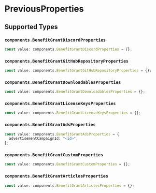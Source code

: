 # PreviousProperties


## Supported Types

### `components.BenefitGrantDiscordProperties`

```typescript
const value: components.BenefitGrantDiscordProperties = {};
```

### `components.BenefitGrantGitHubRepositoryProperties`

```typescript
const value: components.BenefitGrantGitHubRepositoryProperties = {};
```

### `components.BenefitGrantDownloadablesProperties`

```typescript
const value: components.BenefitGrantDownloadablesProperties = {};
```

### `components.BenefitGrantLicenseKeysProperties`

```typescript
const value: components.BenefitGrantLicenseKeysProperties = {};
```

### `components.BenefitGrantAdsProperties`

```typescript
const value: components.BenefitGrantAdsProperties = {
  advertisementCampaignId: "<id>",
};
```

### `components.BenefitGrantCustomProperties`

```typescript
const value: components.BenefitGrantCustomProperties = {};
```

### `components.BenefitGrantArticlesProperties`

```typescript
const value: components.BenefitGrantArticlesProperties = {};
```

